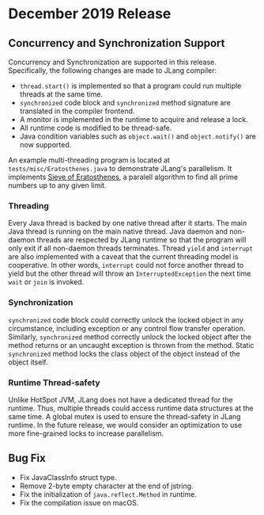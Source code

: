# December 2019 Release

## Concurrency and Synchronization Support 

Concurrency and Synchronization are supported in this release. Specifically, the following changes are made to JLang compiler:

- `thread.start()` is implemented so that a program could run multiple threads at the same time.
- `synchronized` code block and `synchronized` method signature are translated in the compiler frontend.
- A monitor is implemented in the runtime to acquire and release a lock.
- All runtime code is modified to be thread-safe.
- Java condition variables such as `object.wait()` and `object.notify()` are now supported.

An example multi-threading program is located at `tests/misc/Eratosthenes.java` to demonstrate JLang's parallelism. It implements [Sieve of Eratosthenes](https://en.wikipedia.org/wiki/Sieve_of_Eratosthenes), a paralell algorithm to find all prime numbers up to any given limit.

### Threading

Every Java thread is backed by one native thread after it starts. The main Java thread is running on the main native thread. Java daemon and non-daemon threads are respected by JLang runtime so that the program will only exit if all non-daemon threads terminates. Thread `yield` and `interrupt` are also implemented with a caveat that the current threading model is cooperative. In other words, `interrupt` could not force another thread to yield but the other thread will throw an `InterruptedException`  the next time `wait` or `join` is invoked.

### Synchronization

`synchronized` code block could correctly unlock the locked object in any circumstance, including exception or any control flow transfer operation. Similarly, `synchronized` method correctly unlock the locked object after the method returns or an uncaught exception is thrown from the method. Static `synchronized` method locks the class object of the object instead of the object itself.

### Runtime Thread-safety

Unlike HotSpot JVM, JLang does not have a dedicated thread for the runtime. Thus, multiple threads could access runtime data structures at the same time. A global mutex is used to ensure the thread-safety in JLang runtime. In the future release, we would consider an optimization to use more fine-grained locks to increase parallelism.

## Bug Fix

- Fix JavaClassInfo struct type.
- Remove 2-byte empty character at the end of jstring.
- Fix the initialization of `java.reflect.Method` in runtime.
- Fix the compilation issue on macOS.